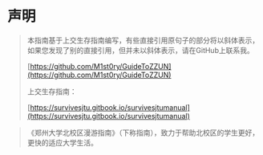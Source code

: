 # 声明

> 本指南基于上交生存指南编写，有些直接引用原句子的部分将以斜体表示，如果您发现了别的直接引用，但并未以斜体表示，请在GitHub上联系我。
>
> [https://github.com/M1st0ry/GuideToZZUN](https://github.com/M1st0ry/GuideToZZUN)
>
> 上交生存指南：
>
> [https://survivesjtu.gitbook.io/survivesjtumanual](https://survivesjtu.gitbook.io/survivesjtumanual)

> 《郑州大学北校区漫游指南》（下称指南），致力于帮助北校区的学生更好，更快的适应大学生活。
